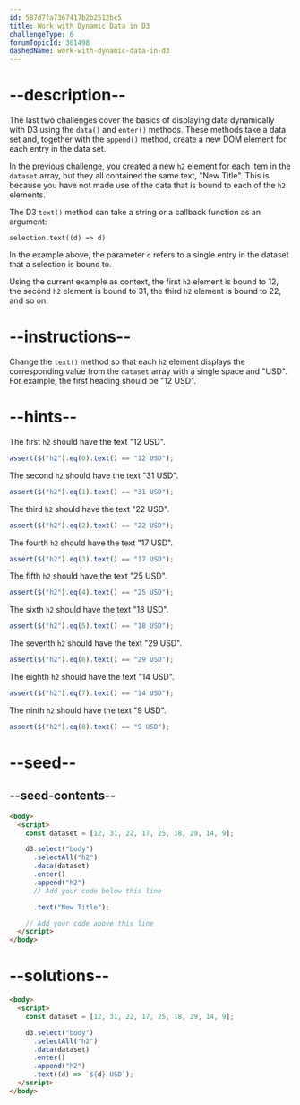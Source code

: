 ```yaml
---
id: 587d7fa7367417b2b2512bc5
title: Work with Dynamic Data in D3
challengeType: 6
forumTopicId: 301498
dashedName: work-with-dynamic-data-in-d3
---
```


# --description--

The last two challenges cover the basics of displaying data dynamically with D3 using the `data()` and `enter()` methods. These methods take a data set and, together with the `append()` method, create a new DOM element for each entry in the data set.

In the previous challenge, you created a new `h2` element for each item in the `dataset` array, but they all contained the same text, "New Title". This is because you have not made use of the data that is bound to each of the `h2` elements.

The D3 `text()` method can take a string or a callback function as an argument:

`selection.text((d) => d)`

In the example above, the parameter `d` refers to a single entry in the dataset that a selection is bound to.

Using the current example as context, the first `h2` element is bound to 12, the second `h2` element is bound to 31, the third `h2` element is bound to 22, and so on.

# --instructions--

Change the `text()` method so that each `h2` element displays the corresponding value from the `dataset` array with a single space and "USD". For example, the first heading should be "12 USD".

# --hints--

The first `h2` should have the text "12 USD".

```js
assert($("h2").eq(0).text() == "12 USD");
```

The second `h2` should have the text "31 USD".

```js
assert($("h2").eq(1).text() == "31 USD");
```

The third `h2` should have the text "22 USD".

```js
assert($("h2").eq(2).text() == "22 USD");
```

The fourth `h2` should have the text "17 USD".

```js
assert($("h2").eq(3).text() == "17 USD");
```

The fifth `h2` should have the text "25 USD".

```js
assert($("h2").eq(4).text() == "25 USD");
```

The sixth `h2` should have the text "18 USD".

```js
assert($("h2").eq(5).text() == "18 USD");
```

The seventh `h2` should have the text "29 USD".

```js
assert($("h2").eq(6).text() == "29 USD");
```

The eighth `h2` should have the text "14 USD".

```js
assert($("h2").eq(7).text() == "14 USD");
```

The ninth `h2` should have the text "9 USD".

```js
assert($("h2").eq(8).text() == "9 USD");
```

# --seed--

## --seed-contents--

```html
<body>
  <script>
    const dataset = [12, 31, 22, 17, 25, 18, 29, 14, 9];

    d3.select("body")
      .selectAll("h2")
      .data(dataset)
      .enter()
      .append("h2")
      // Add your code below this line

      .text("New Title");

    // Add your code above this line
  </script>
</body>
```

# --solutions--

```html
<body>
  <script>
    const dataset = [12, 31, 22, 17, 25, 18, 29, 14, 9];

    d3.select("body")
      .selectAll("h2")
      .data(dataset)
      .enter()
      .append("h2")
      .text((d) => `${d} USD`);
  </script>
</body>
```
